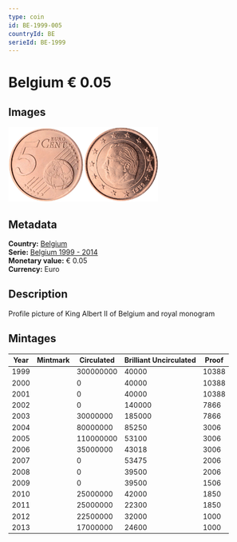 ```yaml
---
type: coin
id: BE-1999-005
countryId: BE
serieId: BE-1999
---
```


# Belgium € 0.05

## Images

<img src="../../../Images/common-2002-005.webp" height="150" alt="Front image"><img src="Images/belgium-1999-005.webp" height="150" alt="Back image">

## Metadata

**Country:** [Belgium](../index.md)\
**Serie:** [Belgium 1999 - 2014](index.md)\
**Monetary value:** € 0.05\
**Currency:** Euro

## Description

Profile picture of King Albert II of Belgium and royal monogram

## Mintages

| Year | Mintmark | Circulated | Brilliant Uncirculated | Proof |
| ---- | -------- | ---------- | ---------------------- | ----- |
| 1999 |          | 300000000  | 40000                  | 10388 |
| 2000 |          | 0          | 40000                  | 10388 |
| 2001 |          | 0          | 40000                  | 10388 |
| 2002 |          | 0          | 140000                 | 7866  |
| 2003 |          | 30000000   | 185000                 | 7866  |
| 2004 |          | 80000000   | 85250                  | 3006  |
| 2005 |          | 110000000  | 53100                  | 3006  |
| 2006 |          | 35000000   | 43018                  | 3006  |
| 2007 |          | 0          | 53475                  | 2006  |
| 2008 |          | 0          | 39500                  | 2006  |
| 2009 |          | 0          | 39500                  | 1506  |
| 2010 |          | 25000000   | 42000                  | 1850  |
| 2011 |          | 25000000   | 22300                  | 1850  |
| 2012 |          | 22500000   | 32000                  | 1000  |
| 2013 |          | 17000000   | 24600                  | 1000  |
